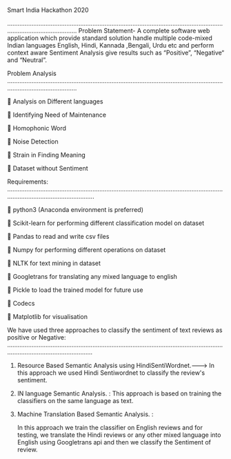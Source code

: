 Smart India Hackathon 2020

....................................................................................................................................................................
Problem Statement-
A complete software web application which provide standard solution handle multiple code-mixed Indian languages English, Hindi, Kannada ,Bengali, Urdu etc and perform context aware Sentiment Analysis give results such as “Positive”, “Negative“ and “Neutral”.


Problem Analysis
....................................................................................................................................................................

	Analysis on Different languages

	Identifying Need of Maintenance

	Homophonic Word

	Noise Detection

	Strain in Finding Meaning  

	Dataset without Sentiment


Requirements:
..............................................................................................................................................................................


	python3 (Anaconda environment is preferred)

	Scikit-learn for performing different classification model on dataset

	Pandas to read and write csv files 

	Numpy for performing different operations on dataset

	NLTK for text mining in dataset

	Googletrans for translating any mixed language to english

	Pickle to load the trained model for future use

	Codecs

	Matplotlib for visualisation



We have used three approaches to classify the sentiment of text reviews as positive or Negative:
.............................................................................................................................................................................


1.	Resource Based Semantic Analysis using HindiSentiWordnet.---> 
    In this approach we used Hindi Sentiwordnet to classify the review's sentiment.
		
2.	IN language Semantic Analysis. : 
    This approach is based on training the classifiers on the same language as text.
		
3.	Machine Translation Based Semantic Analysis. : 

    In this approach we train the classifier on English reviews and for testing, we translate the Hindi reviews or any other mixed language  into English using Googletrans api       and then we classify the Sentiment of review.


